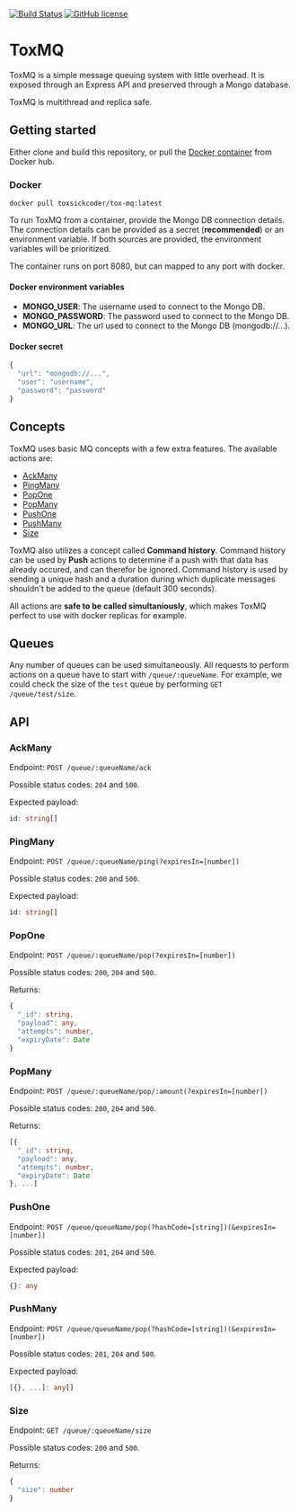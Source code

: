 [![Build Status](https://travis-ci.com/toxsickcoder/tox-mq.svg?branch=master)](https://travis-ci.com/toxsickcoder/tox-mq)
[![GitHub license](https://img.shields.io/github/license/toxsickcoder/node-typescript-starter.svg)](https://github.com/toxsickcoder/node-typescript-starter/blob/master/LICENSE)

# ToxMQ

ToxMQ is a simple message queuing system with little overhead.
It is exposed through an Express API and preserved through a Mongo database.

ToxMQ is multithread and replica safe.

## Getting started

Either clone and build this repository, or pull the [Docker container](https://cloud.docker.com/u/toxsickcoder/repository/docker/toxsickcoder/tox-mq) from Docker hub.

### Docker

`docker pull toxsickcoder/tox-mq:latest`

To run ToxMQ from a container, provide the Mongo DB connection details. The connection details can be provided as a secret (**recommended**) or an environment variable. If both sources are provided, the environment variables will be prioritized.

The container runs on port 8080, but can mapped to any port with docker.

#### Docker environment variables

- **MONGO_USER**: The username used to connect to the Mongo DB.
- **MONGO_PASSWORD**: The password used to connect to the Mongo DB.
- **MONGO_URL**: The url used to connect to the Mongo DB (mongodb://...).

#### Docker secret

```ts
{
  "url": "mongodb://...",
  "user": "username",
  "password": "password"
}
```

## Concepts

ToxMQ uses basic MQ concepts with a few extra features. The available actions are:

- [AckMany](#ackmany)
- [PingMany](#pingmany)
- [PopOne](#popone)
- [PopMany](#popmany)
- [PushOne](#pushone)
- [PushMany](#pushmany)
- [Size](#size)

ToxMQ also utilizes a concept called **Command history**. Command history can be used by **Push** actions to determine if a push with that data has already occured, and can therefor be ignored. Command history is used by sending a unique hash and a duration during which duplicate messages shouldn't be added to the queue (default 300 seconds).

All actions are **safe to be called simultaniously**, which makes ToxMQ perfect to use with docker replicas for example.

## Queues

Any number of queues can be used simultaneously. 
All requests to perform actions on a queue have to start with `/queue/:queueName`. For example, we could check the size of the `test` queue by performing `GET /queue/test/size`.

## API

### AckMany

Endpoint: `POST /queue/:queueName/ack`

Possible status codes: `204` and `500`.

Expected payload:

```ts
id: string[]
```

### PingMany

Endpoint: `POST /queue/:queueName/ping(?expiresIn=[number])`

Possible status codes: `200` and `500`.

Expected payload:

```ts
id: string[]
```

### PopOne

Endpoint: `POST /queue/:queueName/pop(?expiresIn=[number])`

Possible status codes: `200`, `204` and `500`.

Returns:

```ts
{
  "_id": string,
  "payload": any,
  "attempts": number,
  "expiryDate": Date
}
```

### PopMany

Endpoint: `POST /queue/:queueName/pop/:amount(?expiresIn=[number])`

Possible status codes: `200`, `204` and `500`.

Returns:

```ts
[{
  "_id": string,
  "payload": any,
  "attempts": number,
  "expiryDate": Date
}, ...]
```

### PushOne

Endpoint: `POST /queue/queueName/pop(?hashCode=[string])(&expiresIn=[number])`

Possible status codes: `201`, `204` and `500`.

Expected payload:

```ts
{}: any
```

### PushMany

Endpoint: `POST /queue/queueName/pop(?hashCode=[string])(&expiresIn=[number])`

Possible status codes: `201`, `204` and `500`.

Expected payload:

```ts
[{}, ...]: any[]
```

### Size

Endpoint: `GET /queue/:queueName/size`

Possible status codes: `200` and `500`.

Returns:

```ts
{
  "size": number
}
```
